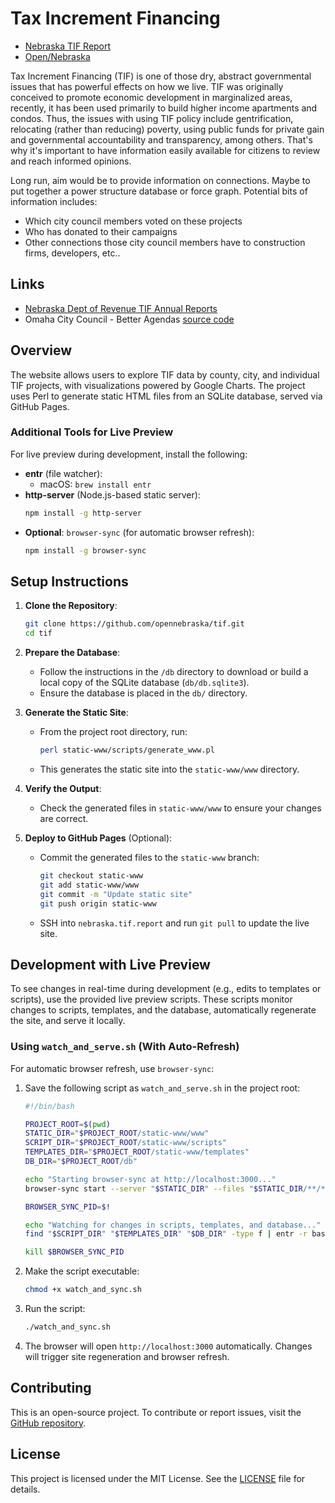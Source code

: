 # Tax Increment Financing

- [Nebraska TIF Report](https://ne.tif.report)
- [Open/Nebraska](https://opennebraska.org)

Tax Increment Financing (TIF) is one of those dry, abstract governmental
issues that has powerful effects on how we live. TIF was originally conceived
to promote economic development in marginalized areas, recently, it has been
used primarily to build higher income apartments and condos. Thus, the issues
with using TIF policy include gentrification, relocating (rather than
reducing) poverty, using public funds for private gain and governmental
accountability and transparency, among others. That's why it's important to
have information easily available for citizens to review and reach informed
opinions.

Long run, aim would be to provide information on connections. Maybe to put
together a power structure database or force graph. Potential bits of
information includes:

- Which city council members voted on these projects
- Who has donated to their campaigns
- Other connections those city council members have to construction firms, developers, etc..

## Links

- [Nebraska Dept of Revenue TIF Annual Reports](https://revenue.nebraska.gov/PAD/research-statistical-reports/tax-increment-financing-annual-reports-legislature)
- Omaha City Council - Better Agendas [source code](https://github.com/mattdsteele/hackomaha-council-agendas)

## Overview

The website allows users to explore TIF data by county, city, and individual TIF projects, with visualizations powered by Google Charts. The project uses Perl to generate static HTML files from an SQLite database, served via GitHub Pages.

### Additional Tools for Live Preview

For live preview during development, install the following:

- **entr** (file watcher):
  - macOS: `brew install entr`
- **http-server** (Node.js-based static server):
  ```bash
  npm install -g http-server
  ```
- **Optional**: `browser-sync` (for automatic browser refresh):
  ```bash
  npm install -g browser-sync
  ```

## Setup Instructions

1. **Clone the Repository**:

   ```bash
   git clone https://github.com/opennebraska/tif.git
   cd tif
   ```

2. **Prepare the Database**:

   - Follow the instructions in the `/db` directory to download or build a local copy of the SQLite database (`db/db.sqlite3`).
   - Ensure the database is placed in the `db/` directory.

3. **Generate the Static Site**:

   - From the project root directory, run:
     ```bash
     perl static-www/scripts/generate_www.pl
     ```
   - This generates the static site into the `static-www/www` directory.

4. **Verify the Output**:

   - Check the generated files in `static-www/www` to ensure your changes are correct.

5. **Deploy to GitHub Pages** (Optional):
   - Commit the generated files to the `static-www` branch:
     ```bash
     git checkout static-www
     git add static-www/www
     git commit -m "Update static site"
     git push origin static-www
     ```
   - SSH into `nebraska.tif.report` and run `git pull` to update the live site.

## Development with Live Preview

To see changes in real-time during development (e.g., edits to templates or scripts), use the provided live preview scripts. These scripts monitor changes to scripts, templates, and the database, automatically regenerate the site, and serve it locally.

### Using `watch_and_serve.sh` (With Auto-Refresh)

For automatic browser refresh, use `browser-sync`:

1. Save the following script as `watch_and_serve.sh` in the project root:

   ```bash
   #!/bin/bash

   PROJECT_ROOT=$(pwd)
   STATIC_DIR="$PROJECT_ROOT/static-www/www"
   SCRIPT_DIR="$PROJECT_ROOT/static-www/scripts"
   TEMPLATES_DIR="$PROJECT_ROOT/static-www/templates"
   DB_DIR="$PROJECT_ROOT/db"

   echo "Starting browser-sync at http://localhost:3000..."
   browser-sync start --server "$STATIC_DIR" --files "$STATIC_DIR/**/*" --port 3000 --no-notify &

   BROWSER_SYNC_PID=$!

   echo "Watching for changes in scripts, templates, and database..."
   find "$SCRIPT_DIR" "$TEMPLATES_DIR" "$DB_DIR" -type f | entr -r bash -c "perl $SCRIPT_DIR/generate_www.pl && echo 'Site regenerated at $(date)'"

   kill $BROWSER_SYNC_PID
   ```

2. Make the script executable:

   ```bash
   chmod +x watch_and_sync.sh
   ```

3. Run the script:

   ```bash
   ./watch_and_sync.sh
   ```

4. The browser will open `http://localhost:3000` automatically. Changes will trigger site regeneration and browser refresh.

## Contributing

This is an open-source project. To contribute or report issues, visit the [GitHub repository](https://github.com/opennebraska/tif/issues).

## License

This project is licensed under the MIT License. See the [LICENSE](LICENSE) file for details.

